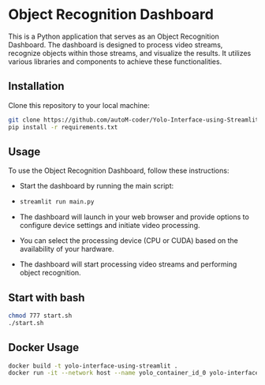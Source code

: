 # Object Recognition Dashboard

This is a Python application that serves as an Object Recognition Dashboard. The dashboard is designed to process video streams, recognize objects within those streams, and visualize the results. It utilizes various libraries and components to achieve these functionalities.

## Installation

Clone this repository to your local machine:

```bash
git clone https://github.com/autoM-coder/Yolo-Interface-using-Streamlit-fastAPI-mySQL.git
pip install -r requirements.txt
```


## Usage
To use the Object Recognition Dashboard, follow these instructions:

- Start the dashboard by running the main script:

- ```bash
  streamlit run main.py 
  ```

- The dashboard will launch in your web browser and provide options to configure device settings and initiate video processing.

- You can select the processing device (CPU or CUDA) based on the availability of your hardware.

- The dashboard will start processing video streams and performing object recognition.


## Start with bash 

```bash
chmod 777 start.sh
./start.sh
```

## Docker Usage

```bash
docker build -t yolo-interface-using-streamlit .
docker run -it --network host --name yolo_container_id_0 yolo-interface-using-streamlit 
```